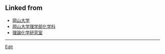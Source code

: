 ---
---
## Linked from

* [岡山大学](岡山大学.md)
* [岡山大学理学部化学科](岡山大学理学部化学科.md)
* [理論化学研究室](理論化学研究室.md)


----
[Edit](https://github.com/vitroid/vitroid.github.io/edit/master/MD/岡山大学理学部化学科.md)
